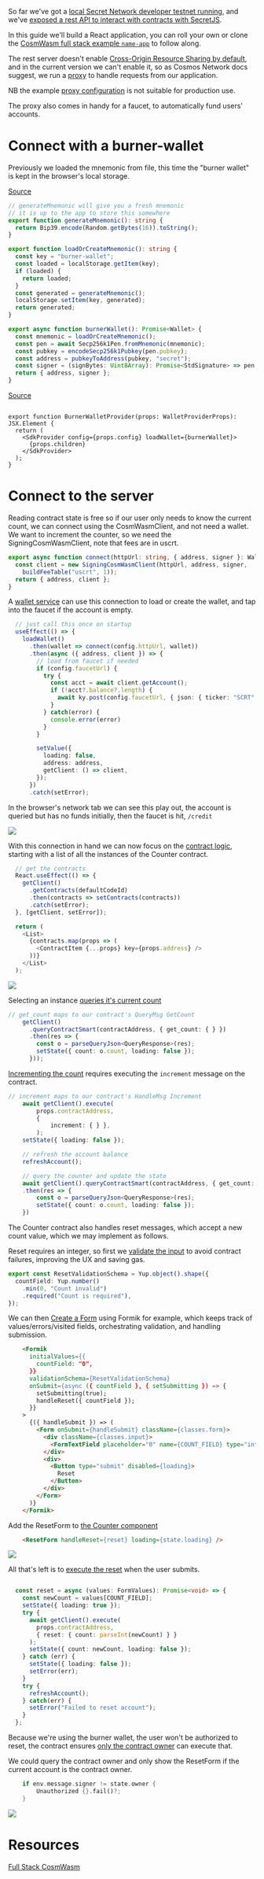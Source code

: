So far we've got a [local Secret Network developer testnet running](docs/dev/contract-dev-guide.md), and we've [exposed a rest API to interact with contracts with SecretJS](docs/dev/secret-js.md).

In this guide we'll build a React application, you can roll your own or clone the [CosmWasm full stack example `name-app`](https://github.com/CosmWasm/name-app) to follow along.

The rest server doesn't enable [Cross-Origin Resource Sharing by default](https://docs.cosmos.network/master/interfaces/rest.html#cross-origin-resource-sharing-cors), and in the current version we can't enable it, so as Cosmos Network docs suggest, we run a [proxy](https://github.com/levackt/devx2/blob/cb9b9206a77f9deed4f16f7b4d5a614cb38c392d/docker-compose.yaml#L17) to handle requests from our application.

NB the example [proxy configuration](https://github.com/levackt/devx2/blob/cb9b9206a77f9deed4f16f7b4d5a614cb38c392d/config/nginx.conf#L38) is not suitable for production use.

The proxy also comes in handy for a faucet, to automatically fund users' accounts.

# Connect with a burner-wallet

Previously we loaded the mnemonic from file, this time the "burner wallet" is kept in the browser's local storage.

[Source](https://github.com/CosmWasm/name-app/blob/a0e2dd78625584f929fdedf964256931a3474616/src/service/sdk.ts#L18)
```ts
// generateMnemonic will give you a fresh mnemonic
// it is up to the app to store this somewhere
export function generateMnemonic(): string {
  return Bip39.encode(Random.getBytes(16)).toString();
}

export function loadOrCreateMnemonic(): string {
  const key = "burner-wallet";
  const loaded = localStorage.getItem(key);
  if (loaded) {
    return loaded;
  }
  const generated = generateMnemonic();
  localStorage.setItem(key, generated);
  return generated;
}

export async function burnerWallet(): Promise<Wallet> {
  const mnemonic = loadOrCreateMnemonic();
  const pen = await Secp256k1Pen.fromMnemonic(mnemonic);
  const pubkey = encodeSecp256k1Pubkey(pen.pubkey);
  const address = pubkeyToAddress(pubkey, "secret");
  const signer = (signBytes: Uint8Array): Promise<StdSignature> => pen.sign(signBytes);
  return { address, signer };
}
```

[Source](https://github.com/CosmWasm/name-app/blob/a0e2dd78625584f929fdedf964256931a3474616/src/service/wallet.tsx#L39)

```tsx

export function BurnerWalletProvider(props: WalletProviderProps): JSX.Element {
  return (
    <SdkProvider config={props.config} loadWallet={burnerWallet}>
      {props.children}
    </SdkProvider>
  );
}
```

# Connect to the server

Reading contract state is free so if our user only needs to know the current count, we can connect using the CosmWasmClient, and not need a wallet. We want to increment the counter, so we need the SigningCosmWasmClient, note that fees are in uscrt.

```ts
export async function connect(httpUrl: string, { address, signer }: Wallet): Promise<ConnectResult> {
  const client = new SigningCosmWasmClient(httpUrl, address, signer,
    buildFeeTable("uscrt", 1));
  return { address, client };
}
```

A [wallet service](https://github.com/CosmWasm/name-app/blob/master/src/service/wallet.tsx) can use this connection to load or create the wallet, and tap into the faucet if the account is empty.

```ts
  // just call this once on startup
  useEffect(() => {
    loadWallet()
      .then(wallet => connect(config.httpUrl, wallet))
      .then(async ({ address, client }) => {
        // load from faucet if needed
        if (config.faucetUrl) {
          try {
            const acct = await client.getAccount();
            if (!acct?.balance?.length) {
              await ky.post(config.faucetUrl, { json: { ticker: "SCRT", address } });
            }
          } catch(error) {
            console.error(error)
          }
        }

        setValue({
          loading: false,
          address: address,
          getClient: () => client,
        });
      })
      .catch(setError);
```

In the browser's network tab we can see this play out, the account is queried but has no funds initially, then the faucet is hit, `/credit`

![](images/faucet.png)

With this connection in hand we can now focus on the [contract logic](https://github.com/CosmWasm/name-app/blob/master/src/components/ContractLogic/index.tsx), starting with a list of all the instances of the Counter contract.

```ts
  // get the contracts
  React.useEffect(() => {
    getClient()
      .getContracts(defaultCodeId)
      .then(contracts => setContracts(contracts))
      .catch(setError);
  }, [getClient, setError]);

  return (
    <List>
      {contracts.map(props => (
        <ContractItem {...props} key={props.address} />
      ))}
    </List>
  );

```

![](images/contract-items.png)

Selecting an instance [queries it's current count](https://github.com/levackt/devx2/blob/cb9b9206a77f9deed4f16f7b4d5a614cb38c392d/client/src/components/ContractLogic/Counter.tsx#L42)

```ts
// get_count maps to our contract's QueryMsg GetCount
    getClient()
      .queryContractSmart(contractAddress, { get_count: { } })
      .then(res => {
        const o = parseQueryJson<QueryResponse>(res);
        setState({ count: o.count, loading: false });
      }));
```

[Incrementing the count](https://github.com/levackt/devx2/blob/cb9b9206a77f9deed4f16f7b4d5a614cb38c392d/client/src/components/ContractLogic/Counter.tsx#L55) requires executing the `increment` message on the contract.

```ts
// increment maps to our contract's HandleMsg Increment
    await getClient().execute(
        props.contractAddress,
        {
            increment: { } },
        );
    setState({ loading: false });

    // refresh the account balance
    refreshAccount();

    // query the counter and update the state
    await getClient().queryContractSmart(contractAddress, { get_count: { } })
    .then(res => {
        const o = parseQueryJson<QueryResponse>(res);
        setState({ count: o.count, loading: false });
    })
```

The Counter contract also handles reset messages, which accept a new count value, which we may implement as follows.

Reset requires an integer, so first we [validate the input](https://github.com/levackt/devx2/blob/master/client/src/components/Form/validationSchema.ts) to avoid contract failures, improving the UX and saving gas.

```ts
export const ResetValidationSchema = Yup.object().shape({
  countField: Yup.number()
    .min(0, "Count invalid")
    .required("Count is required"),
});

```

We can then [Create a Form](https://github.com/levackt/devx2/blob/master/client/src/components/ContractLogic/ResetForm.tsx) using Formik for example, which keeps track of values/errors/visited fields, orchestrating validation, and handling submission.

```html
    <Formik
      initialValues={{
        countField: "0",
      }}
      validationSchema={ResetValidationSchema}
      onSubmit={async ({ countField }, { setSubmitting }) => {
        setSubmitting(true);
        handleReset({ countField });
      }}
    >
      {({ handleSubmit }) => (
        <Form onSubmit={handleSubmit} className={classes.form}>
          <div className={classes.input}>
            <FormTextField placeholder="0" name={COUNT_FIELD} type="integer" />
          </div>
          <div>
            <Button type="submit" disabled={loading}>
              Reset
            </Button>
          </div>
        </Form>
      )}
    </Formik>
```

Add the ResetForm to [the Counter component](https://github.com/levackt/devx2/blob/cb9b9206a77f9deed4f16f7b4d5a614cb38c392d/client/src/components/ContractLogic/Counter.tsx#L114)
```html
    <ResetForm handleReset={reset} loading={state.loading} />
```

![](images/reset.png)

All that's left is to [execute the reset](https://github.com/levackt/devx2/blob/cb9b9206a77f9deed4f16f7b4d5a614cb38c392d/client/src/components/ContractLogic/Counter.tsx#L85) when the user submits.

```ts

  const reset = async (values: FormValues): Promise<void> => {
    const newCount = values[COUNT_FIELD];
    setState({ loading: true });
    try {
      await getClient().execute(
        props.contractAddress,
        { reset: { count: parseInt(newCount) } }
      );
      setState({ count: newCount, loading: false });
    } catch (err) {
      setState({ loading: false });
      setError(err);
    }
    try {
      refreshAccount();
    } catch(err) {
      setError("Failed to reset account");
    }
  };

```

Because we're using the burner wallet, the user won't be authorized to reset, the contract ensures [only the contract owner](https://github.com/levackt/devx2/blob/cb9b9206a77f9deed4f16f7b4d5a614cb38c392d/src/contract.rs#L52) can execute that. 

We could query the contract owner and only show the ResetForm if the current account is the contract owner.

```rust
    if env.message.signer != state.owner {
        Unauthorized {}.fail()?;
    }
```

![](images/unauthorized.png)


# Resources
[Full Stack CosmWasm](https://medium.com/confio/full-stack-cosmwasm-12fb3ae5cd5a)